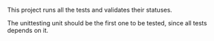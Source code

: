 This project runs all the tests and validates their statuses.

The unittesting unit should be the first one to be tested, since all tests depends on it.